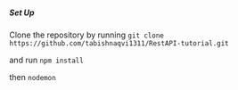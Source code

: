 ##### Set Up

Clone the repository by running
`git clone https://github.com/tabishnaqvi1311/RestAPI-tutorial.git`

and run 
`npm install`

then 
`nodemon`
